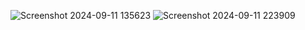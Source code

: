 ![Screenshot 2024-09-11 135623](https://github.com/user-attachments/assets/7e0581a7-a4eb-426c-a682-82e83e73208f)
![Screenshot 2024-09-11 223909](https://github.com/user-attachments/assets/9df4b0ad-c424-40ee-a772-3c06fcda2391)
